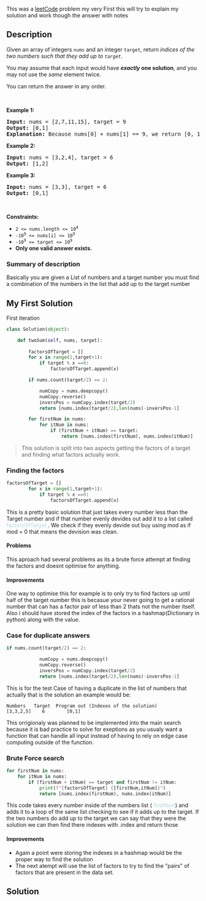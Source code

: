 This was a [leetCode](https://leetcode.com/problems/two-sum/description/) problem my very First this will try to explain my solution and work though the answer with notes

## Description
<div class="_1l1MA" data-track-load="qd_description_content"><p>Given an array of integers <code>nums</code>&nbsp;and an integer <code>target</code>, return <em>indices of the two numbers such that they add up to <code>target</code></em>.</p>

<p>You may assume that each input would have <strong><em>exactly</em> one solution</strong>, and you may not use the <em>same</em> element twice.</p>

<p>You can return the answer in any order.</p>

<p>&nbsp;</p>
<p><strong class="example">Example 1:</strong></p>

<pre><strong>Input:</strong> nums = [2,7,11,15], target = 9
<strong>Output:</strong> [0,1]
<strong>Explanation:</strong> Because nums[0] + nums[1] == 9, we return [0, 1].
</pre>

<p><strong class="example">Example 2:</strong></p>

<pre><strong>Input:</strong> nums = [3,2,4], target = 6
<strong>Output:</strong> [1,2]
</pre>

<p><strong class="example">Example 3:</strong></p>

<pre><strong>Input:</strong> nums = [3,3], target = 6
<strong>Output:</strong> [0,1]
</pre>

<p>&nbsp;</p>
<p><strong>Constraints:</strong></p>

<ul>
	<li><code>2 &lt;= nums.length &lt;= 10<sup>4</sup></code></li>
	<li><code>-10<sup>9</sup> &lt;= nums[i] &lt;= 10<sup>9</sup></code></li>
	<li><code>-10<sup>9</sup> &lt;= target &lt;= 10<sup>9</sup></code></li>
	<li><strong>Only one valid answer exists.</strong></li>
</ul>

</div>

### Summary of description
Basically you are given a List of numbers and a target number you must find a combination of the numbers in the list that add up to the target number

## My First Solution 

First iteration

``` python
class Solution(object):

    def twoSum(self, nums, target):
    
        factorsOfTarget = []
        for x in range(1,target+1):
            if target % x ==0:
                factorsOfTarget.append(x)

        if nums.count(target/2) == 2:

            numCopy = nums.deepcopy()
            numCopy.reverse()
            inversPos = numCopy.index(target/2)
            return [nums.index(target/2),len(nums)-inversPos-1]

        for firstNum in nums:
            for itNum in nums:
                if (firstNum + itNum) == target:
                    return [nums.index(firstNum), nums.index(itNum)]
``` 
>This solution is split into two aspects getting the factors of a target and finding what factors actually work. 

### Finding the factors 
```python
factorsOfTarget = []
        for x in range(1,target+1):
            if target % x ==0:
                factorsOfTarget.append(x)
```

This is a pretty basic solution that just takes every number less than the Target number and if that number evenly devides out add it to a list called <span style="color:lightBlue">  
factorsOfTarget
</span>. We check if they evenly devide out buy using mod as if mod = 0 that means the devision was clean.  

#### Problems
This aproach had several problems as its a brute force attempt at finding the factors and doesnt optimise for anything.

#### Improvements
One way to optimise this for example is to only try to find factors up until half of the target number this is becasue your never going to get a rational number that can has a factor pair of less than 2 thats not the number itself.  Also i should have stored the index of the factors in a hashmap(Dictionary in python) along with the value.

### Case for duplicate answers 
```python 
if nums.count(target/2) == 2:

            numCopy = nums.deepcopy()
            numCopy.reverse()
            inversPos = numCopy.index(target/2)
            return [nums.index(target/2),len(nums)-inversPos-1]
```

This is for the test Case of having a duplicate in the list of numbers that actually  that is the solution an example would be:
```
Numbers   Target  Program out (Indexes of the solution)
[3,3,2,5]    6        [0,1] 
```

This orrigionaly was planned to be implemented into the main search because it is bad practice to solve for exeptions as you usualy want a function that can handle all input instead of having to rely on edge case computing outside of the function.

### Brute Force search
```python
for firstNum in nums:
	for itNum in nums:
        if (firstNum + itNum) == target and firstNum != itNum:
            print(f"{factorsOfTarget} {[firstNum,itNum]}")
            return [nums.index(firstNum), nums.index(itNum)]
```

This code takes every number inside of the numbers list (<span style="color:lightBlue"> firstNum</span>) and adds it to a loop of the same list checking to see if it adds up to the target. If the two numbers do add up to the target we can say that they were the solution we can then find there indexes with .index and return those

#### Improvements 
* Again a point were storing the indexes in a hashmap would be the proper way to find the solution
* The next atempt will use the list of factors to try to find the "pairs" of factors that are present in the data set.

## Solution 


